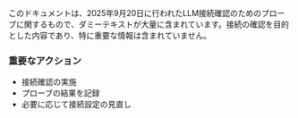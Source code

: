 このドキュメントは、2025年9月20日に行われたLLM接続確認のためのプローブに関するもので、ダミーテキストが大量に含まれています。接続の確認を目的とした内容であり、特に重要な情報は含まれていません。

### 重要なアクション
- 接続確認の実施
- プローブの結果を記録
- 必要に応じて接続設定の見直し